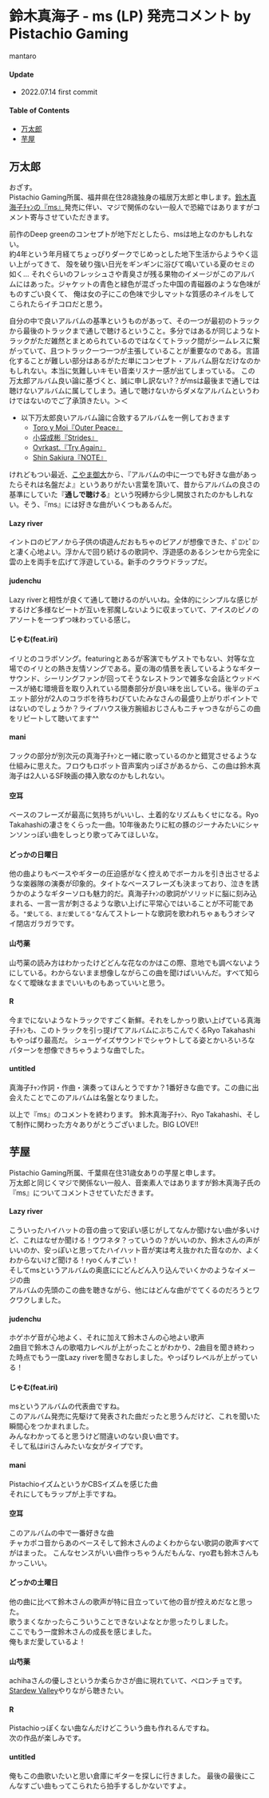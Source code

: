 # 鈴木真海子 - ms (LP) 発売コメント by Pistachio Gaming
mantaro
#### Update

- 2022.07.14 first commit

#### Table of Contents

- [万太郎](#万太郎)
- [芋屋](#芋屋)

## 万太郎

おざす。  
Pistachio Gaming所属、福井県在住28歳独身の福居万太郎と申します。[鈴木真海子ﾁｬﾝの『ms』](https://store.wmg.jp/products/2634)発売に伴い、マジで関係のない一般人で恐縮ではありますがコメント寄与させていただきます。

前作のDeep greenのコンセプトが地下だとしたら、msは地上なのかもしれない。  
約4年という年月経てちょっぴりダークでじめっとした地下生活からようやく這い上がってきて、 殻を破り強い日光をギンギンに浴びて鳴いている夏のセミの如く...
それぐらいのフレッシュさや青臭さが残る果物のイメージがこのアルバムにはあった。ジャケットの青色と緑色が混ざった中国の青磁器のような色味がものすごい良くて、
俺は女の子にこの色味で少しマットな質感のネイルをしてこられたらイチコロだと思う。

自分の中で良いアルバムの基準というものがあって、その一つが最初のトラックから最後のトラックまで通しで聴けるということ。多分ではあるが同じようなトラックがただ雑然とまとめられているのではなくてトラック間がシームレスに繋がっていて、且つトラック一つ一つが主張していることが重要なのである。言語化することが難しい部分はあるがただ単にコンセプト・アルバム厨なだけなのかもしれない。本当に気難しいキモい音楽リスナー感が出てしまっている。
この万太郎アルバム良い論に基づくと、誠に申し訳ない?？がmsは最後まで通しでは聴けないアルバムに属してしまう。通しで聴けないからダメなアルバムというわけではないのでご了承頂きたい。＞＜  

- 以下万太郎良いアルバム論に合致するアルバムを一例しておきます
  - [Toro y Moi『Outer Peace』](https://open.spotify.com/album/3KkxbmbkRvxghNwGwQRZcj?si=2Ab7X4gBRFCwYbCExgYZPA)
  - [小袋成彬『Strides』](https://open.spotify.com/album/1gJDOfgiYameDIECD2rQUr?si=nsAsZPgMTLKcg_Usa-Rw_w)
  - [Ovrkast.『Try Again』](https://open.spotify.com/album/0A7bF8ok3Ych1pFMu7HPNA?si=TvQev76NTxi6xkJC9KDlPw)
  - [Shin Sakiura『NOTE』](https://open.spotify.com/album/2h5PLCIWEYt2VJARv8OvYa?si=7W9ZQEgaQFKJqQEqYrvZBQ)  

けれどもつい最近、[こやま御大](https://twitter.com/quojama)から、『アルバムの中に一つでも好きな曲があったらそれは名盤だよ』というありがたい言葉を頂いて、昔からアルバムの良さの基準にしていた『**通しで聴ける**』という呪縛から少し開放されたのかもしれない。そう、『ms』には好きな曲がいくつもあるんだ。

#### Lazy river

イントロのピアノから子供の頃遊んだおもちゃのピアノが想像できた、ﾎﾟﾛﾝﾋﾟﾛﾝと凄く心地よい。浮かんで回り続けるの歌詞や、浮遊感のあるシンセから完全に雲の上を両手を広げて浮遊している。新手のクラウドラップだ。

#### judenchu

Lazy riverと相性が良くて通して聴けるのがいいね。全体的にシンプルな感じがするけど多様なビートが互いを邪魔しないように収まっていて、アイスのピノのアソートを一つずつ味わっている感じ。

#### じゃむ(feat.iri)

イリとのコラボソング。featuringとあるが客演でもゲストでもない、対等な立場でのイリとの熱き友情ソングである。夏の海の情景を表しているようなギターサウンド、シーリングファンが回ってそうなレストランで雑多な会話とウッドベースが絡む環境音を取り入れている間奏部分が良い味を出している。後半のデュエット部分が2人のコラボを待ちわびていたみなさんの最盛り上がりポイントではないのでしょうか？ライブハウス後方腕組おじさんもニチャつきながらこの曲をリピートして聴いてます^^

#### mani

フックの部分が別次元の真海子ﾁｬﾝと一緒に歌っているのかと錯覚させるような仕組みに思えた。フロウもロボット音声案内っぽさがあるから、この曲は鈴木真海子は2人いるSF映画の挿入歌なのかもしれない。

#### 空耳

ベースのフレーズが最高に気持ちがいいし、土着的なリズムもくせになる。Ryo Takahashiの凄さをくらった一曲。10年後あたりに紅の豚のジーナみたいにシャンソンっぽい曲をしっとり歌ってみてほしいな。

#### どっかの日曜日

他の曲よりもベースやギターの圧迫感がなく控えめでボーカルを引き出させるような楽器隊の演奏が印象的。タイトなベースフレーズも決まっており、泣きを誘うかのようなギターソロも魅力的だ。真海子ﾁｬﾝの歌詞がソリッドに脳に刻み込まれる、一言一言が刺さるような歌い上げに平常心ではいることが不可能である。`"愛してる、まだ愛してる"`なんてストレートな歌詞を歌われちゃぁもうオシマイ閉店ガラガラです。

#### 山芍薬

山芍薬の読み方はわかったけどどんな花なのかはこの際、意地でも調べないようにしている。わからないまま想像しながらこの曲を聞けばいいんだ。すべて知らなくて曖昧なままでいいものもあっていいと思う。

#### R

今までにないようなトラックですごく新鮮。それをしかっり歌い上げている真海子ﾁｬﾝも、このトラックを引っ提げてアルバムにぶちこんでくるRyo Takahashiもやっぱり最高だ。
シューゲイズサウンドでシャウトしてる姿とかいろいろなパターンを想像できちゃうような曲でした。

#### untitled

真海子ﾁｬﾝ作詞・作曲・演奏ってほんとうですか？1番好きな曲です。この曲に出会えたことでこのアルバムは名盤となりました。

以上で『ms』のコメントを終わります。
鈴木真海子ﾁｬﾝ、Ryo Takahashi、そして制作に関わった方々ありがとうございました。BIG LOVE!!


## 芋屋

Pistachio Gaming所属、千葉県在住31歳女ありの芋屋と申します。  
万太郎と同じくマジで関係ない一般人、音楽素人ではありますが鈴木真海子氏の『ms』についてコメントさせていただきます。

#### Lazy river

こういったハイハットの音の曲って安ぽい感じがしてなんか聞けない曲が多いけど、これはなぜか聞ける！ウワネタ？っていうの？がいいのか、鈴木さんの声がいいのか、安っぽいと思ってたハイハット音が実は考え抜かれた音なのか、よくわからないけど聞ける！ryoくんすごい！  
そしてmsというアルバムの奥底ににどんどん入り込んでいくかのようなイメージの曲  
アルバムの先頭のこの曲を聴きながら、他にはどんな曲がでてくるのだろうとワクワクしました。  

#### judenchu

ホゲホゲ音が心地よく、それに加えて鈴木さんの心地よい歌声  
2曲目で鈴木さんの歌唱力レベルが上がったことがわかり、2曲目を聞き終わった時点でもう一度Lazy riverを聞きなおしました。やっぱりレベルが上がっている！

#### じゃむ(feat.iri)

msというアルバムの代表曲ですね。  
このアルバム発売に先駆けて発表された曲だったと思うんだけど、これを聞いた瞬間心をつかまれました。  
みんなわかってると思うけど間違いのない良い曲です。  
そして私はiriさんみたいな女がタイプです。

#### mani

PistachioイズムというかCBSイズムを感じた曲  
それにしてもラップが上手ですね。

#### 空耳

このアルバムの中で一番好きな曲  
チャカポコ音からあのベースそして鈴木さんのよくわからない歌詞の歌声すべてがはまった。
こんなセンスがいい曲作っちゃうんだもんな、ryo君も鈴木さんもかっこいい。

#### どっかの土曜日

他の曲に比べて鈴木さんの歌声が特に目立っていて他の音が控えめだなと思った。  
歌うまくなかったらこういうことできないよなとか思ったりしました。  
ここでもう一度鈴木さんの成長を感じました。  
俺もまだ愛しているよ！

#### 山芍薬

achihaさんの優しさというか柔らかさが曲に現れていて、ペロンチョです。  
[Stardew Valley](https://store.steampowered.com/app/413150/Stardew_Valley/?l=japanese)やりながら聴きたい。

#### R

Pistachioっぽくない曲なんだけどこういう曲も作れるんですね。  
次の作品が楽しみです。  

#### untitled

俺もこの曲歌いたいと思い倉庫にギターを探しに行きました。
最後の最後にこんなすごい曲もってこられたら拍手するしかないですよ。
